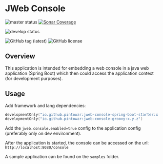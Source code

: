 # JWeb Console

![master status](https://github.com/pintowar/jweb-console/actions/workflows/master.yml/badge.svg?branch=master)
[![Sonar Coverage](https://sonarcloud.io/api/project_badges/measure?project=pintowar_jweb-console&metric=coverage)](https://sonarcloud.io/dashboard?id=pintowar_jweb-console)

![develop status](https://github.com/pintowar/jweb-console/actions/workflows/develop.yml/badge.svg?branch=develop)

![GitHub tag (latest)](https://img.shields.io/github/v/tag/pintowar/jweb-console)
![GitHub license](https://img.shields.io/github/license/pintowar/jweb-console)

Overview
--------
This application is intended for embedding a web console in a java web application (Spring Boot)
which then could access the application context (for development purposes).

Usage
-----

Add framework and lang dependencies:

```kotlin
developmentOnly("io.github.pintowar:jweb-console-spring-boot-starter:x.y.z")
developmentOnly("io.github.pintowar:jweb-console-groovy:x.y.z")
```

Add the `jweb.console.enabled=true` config to the application config (preferably only on dev environment).

After the application is started, the console can be accessed on the url: `http://localhost:8080/console`

A sample application can be found on the `samples` folder.